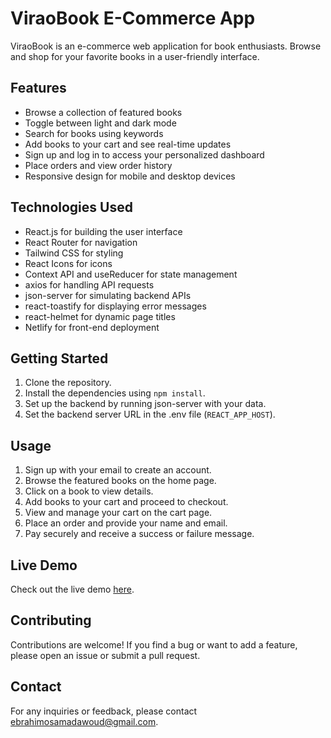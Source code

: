 # ViraoBook E-Commerce App

ViraoBook is an e-commerce web application for book enthusiasts. Browse and shop for your favorite books in a user-friendly interface.

## Features
- Browse a collection of featured books
- Toggle between light and dark mode
- Search for books using keywords
- Add books to your cart and see real-time updates
- Sign up and log in to access your personalized dashboard
- Place orders and view order history
- Responsive design for mobile and desktop devices

## Technologies Used
- React.js for building the user interface
- React Router for navigation
- Tailwind CSS for styling
- React Icons for icons
- Context API and useReducer for state management
- axios for handling API requests
- json-server for simulating backend APIs
- react-toastify for displaying error messages
- react-helmet for dynamic page titles
- Netlify for front-end deployment

## Getting Started
1. Clone the repository.
2. Install the dependencies using `npm install`.
3. Set up the backend by running json-server with your data.
4. Set the backend server URL in the .env file (`REACT_APP_HOST`).

## Usage
1. Sign up with your email to create an account.
2. Browse the featured books on the home page.
3. Click on a book to view details.
4. Add books to your cart and proceed to checkout.
5. View and manage your cart on the cart page.
6. Place an order and provide your name and email.
7. Pay securely and receive a success or failure message.

## Live Demo
Check out the live demo [here](https://viarostore.netlify.app/).

## Contributing
Contributions are welcome! If you find a bug or want to add a feature, please open an issue or submit a pull request.

## Contact
For any inquiries or feedback, please contact [ebrahimosamadawoud@gmail.com](mailto:ebrahimosamadawoud@gmail.com).

